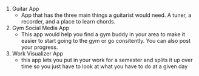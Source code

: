 1. Guitar App
    - App that has the three main things a guitarist would need. A tuner, a recorder, and a place to learn chords.
3. Gym Social Media App
    - This app would help you find a gym buddy in your area to make it easier to start going to the gym or go consitently. You can also post your progress.
5. Work Visualizer App
    - this app lets you put in your work for a semester and splits it up over time so you just have to look at what you have to do at a given day

